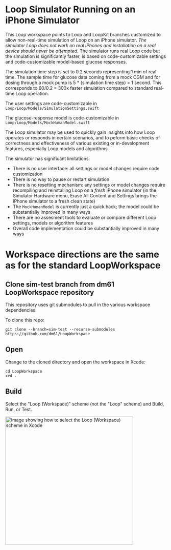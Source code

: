 # Loop Simulator Running on an iPhone Simulator

This Loop workspace points to Loop and LoopKit branches customized to allow non-real-time simulation of Loop on an iPhone simulator. *The simulator Loop does not work on real iPhones and installation on a real device should never be attempted.* The simulator runs real Loop code but the simulation is significantly faster, is based on code-customizable settings and code-customizable model-based glucose responses.

The simulation time step is set to 0.2 seconds representing 1 min of real time. The sample time for glucose data coming from a mock CGM and for dosing through a mock pump is 5 * (simulation time step) = 1 second. This corresponds to 60/0.2 = 300x faster simulation compared to standard real-time Loop operation. 

The user settings are code-customizable in `Loop/Loop/Models/SimulationSettings.swift`

The glucose-response model is code-customizable in `Loop/Loop/Models/MockHumanModel.swift`

The Loop simulator may be used to quickly gain insights into how Loop operates or responds in certain scenarios, and to peform basic checks of correctness and effectiveness of various existing or in-development features, especially Loop models and algorithms. 

The simulator has significant limitations:   
* There is no user interface: all settings or model changes require code customization
* There is no way to pause or restart simulation
* There is no resetting mechanism: any settings or model changes require recompiling and reinstalling Loop on a *fresh* iPhone simulator (in the Simulator Hardware menu, Erase All Content and Settings brings the iPhone simulator to a fresh clean state)
* The `MockHumanModel` is currently just a quick hack; the model could be substantially improved in many ways
* There are no assesment tools to evaluate or compare different Loop settings, models or algorithm features
* Overall code implementation could be substantially improved in many ways

# Workspace directions are the same as for the standard LoopWorkspace 

## Clone sim-test branch from dm61 LoopWorkspace repository

This repository uses git submodules to pull in the various workspace dependencies.

To clone this repo:

```
git clone --branch=sim-test --recurse-submodules https://github.com/dm61/LoopWorkspace
```

## Open

Change to the cloned directory and open the workspace in Xcode:

```
cd LoopWorkspace
xed .
```

## Build

Select the "Loop (Workspace)" scheme (not the "Loop" scheme) and Build, Run, or Test.

<a href="/docs/scheme-selection.png"><img src="/docs/scheme-selection.png?raw=true" alt="Image showing how to select the Loop (Workspace) scheme in Xcode" width="400"></a>

